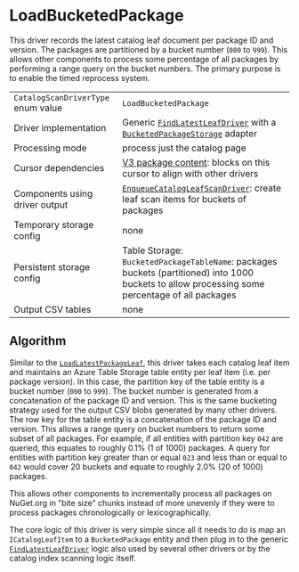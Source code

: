 # LoadBucketedPackage

This driver records the latest catalog leaf document per package ID and version. The packages are partitioned by a bucket number (`000` to `999`). This allows other components to process some percentage of all packages by performing a range query on the bucket numbers. The primary purpose is to enable the timed reprocess system.

|                                    |                                                                                                                                                                                                                                             |
| ---------------------------------- | ------------------------------------------------------------------------------------------------------------------------------------------------------------------------------------------------------------------------------------------- |
| `CatalogScanDriverType` enum value | `LoadBucketedPackage`                                                                                                                                                                                                                       |
| Driver implementation              | Generic [`FindLatestLeafDriver`](../../src/Worker.Logic/CatalogScan/LatestLeaf/FindLatestLeafDriver.cs) with a [`BucketedPackageStorage`](../../src/Worker.Logic/CatalogScan/Drivers/LoadBucketedPackage/BucketedPackageStorage.cs) adapter |
| Processing mode                    | process just the catalog page                                                                                                                                                                                                               |
| Cursor dependencies                | [V3 package content](https://learn.microsoft.com/en-us/nuget/api/package-base-address-resource): blocks on this cursor to align with other drivers                                                                                          |
| Components using driver output     | [`EnqueueCatalogLeafScanDriver`](../../src/Worker.Logic/TableScan/EnqueueCatalogLeafScan/EnqueueCatalogLeafScanDriver.cs): create leaf scan items for buckets of packages                                                                   |
| Temporary storage config           | none                                                                                                                                                                                                                                        |
| Persistent storage config          | Table Storage:<br />`BucketedPackageTableName`: packages buckets (partitioned) into 1000 buckets to allow processing some percentage of all packages                                                                                        |
| Output CSV tables                  | none                                                                                                                                                                                                                                        |

## Algorithm

Similar to the [`LoadLatestPackageLeaf`](LoadLatestPackageLeaf.md), this driver takes each catalog leaf item and maintains an Azure Table Storage table entity per leaf item (i.e. per package version). In this case, the partition key of the table entity is a bucket number (`000` to `999`). The bucket number is generated from a concatenation of the package ID and version. This is the same bucketing strategy used for the output CSV blobs generated by many other drivers. The row key for the table entity is a concatenation of the package ID and version. This allows a range query on bucket numbers to return some subset of all packages. For example, if all entities with partition key `042` are queried, this equates to roughly 0.1% (1 of 1000) packages. A query for entities with partition key greater than or equal `023` and less than or equal to `042` would cover 20 buckets and equate to roughly 2.0% (20 of 1000) packages. 

This allows other components to incrementally process all packages on NuGet.org in "bite size" chunks instead of more unevenly if they were to process packages chronologically or lexicographically. 

The core logic of this driver is very simple since all it needs to do is map an `ICatalogLeafItem` to a `BucketedPackage` entity and then plug in to the generic [`FindLatestLeafDriver`](../../src/Worker.Logic/CatalogScan/LatestLeaf/FindLatestLeafDriver.cs) logic also used by several other drivers or by the catalog index scanning logic itself.
